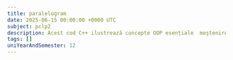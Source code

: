 ```yaml
---
title: paralelogram
date: 2025-06-15 00:00:00 +0000 UTC
subject: pclp2
description: Acest cod C++ ilustrează concepte OOP esențiale  moștenirea claselor (`Drepthunghi` din `Paralelogram`), polimorfism prin suprascrierea metodelor, constructori, specificatori de acces și funcții `friend`.
tags: []
uniYearAndSemester: 12
---
```


